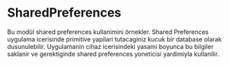 # SharedPreferences

Bu modül shared preferences kullanimini örnekler. Shared Preferences uygulama icerisinde primitive yapilari tutacaginiz kucuk bir database olarak dusunulebilir. Uygulamanin cihaz icerisindeki yasami boyunca bu bilgiler saklanir ve gerektiginde shared preferences yoneticisi yardimiyla kullanilir.